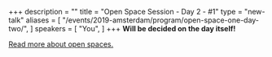 +++
description = ""
title = "Open Space Session - Day 2 - #1"
type = "new-talk"
aliases = [
        "/events/2019-amsterdam/program/open-space-one-day-two/",
]
speakers = [
        "You",
]
+++
<b>Will be decided on the day itself!</b>

<a href="https://www.devopsdays.org/open-space-format/">Read more about open spaces.</a>